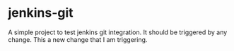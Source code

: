 # jenkins-git

A simple project to test jenkins git integration.
It should be triggered by any change.
This a new change that I am triggering.
